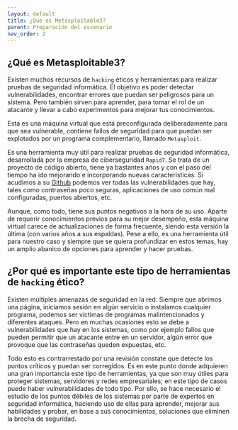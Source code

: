 ```yaml
---
layout: default
title: ¿Qué es Metasploitable3?
parent: Preparación del escenario
nav_order: 2
---
```


## ¿Qué es Metasploitable3?

Existen muchos recursos de `hacking` éticos y herramientas para realizar pruebas de seguridad informática. El objetivo es poder detectar vulnerabilidades, encontrar errores que puedan ser peligrosos para un sistema. Pero también sirven para aprender, para tomar el rol de un atacante y llevar a cabo experimentos para mejorar tus conocimientos. 

Esta es una máquina virtual que está preconfigurada deliberadamente para que sea vulnerable, contiene fallos de seguridad para que puedan ser explotados por un programa complementario, llamado `Metasploit`.

Es una herramienta muy útil para realizar pruebas de seguridad informática, desarrollada por la empresa de ciberseguridad `Rapid7`. Se trata de un proyecto de código abierto, tiene ya bastantes años y con el paso del tiempo ha ido mejorando e incorporando nuevas características. Si acudimos a su [Github](https://github.com/rapid7/metasploitable3/wiki/Vulnerabilities) podemos ver todas las vulnerabilidades que hay, tales como contraseñas poco seguras, aplicaciones de uso común mal configuradas, puertos abiertos, etc.

Aunque, como todo, tiene sus puntos negativos a la hora de su uso. Aparte de requerir conocimientos previos para su mejor desempeño, esta máquina virtual carece de actualizaciones de forma frecuente, siendo esta versión la última (con varios años a sus espaldas). Pese a ello, es una herramienta útil para nuestro caso y siempre que se quiera profundizar en estos temas, hay un amplio abanico de opciones para aprender y hacer pruebas.


## ¿Por qué es importante este tipo de herramientas de `hacking` ético?

Existen múltiples amenazas de seguridad en la red. Siempre que abrimos una página, iniciamos sesión en algún servicio o instalamos cualquier programa, podemos ser víctimas de programas malintencionados y diferentes ataques. Pero en muchas ocasiones esto se debe a vulnerabilidades que hay en los sistemas, como por ejemplo fallos que pueden permitir que un atacante entre en un servidor, algún error que provoque que las contraseñas queden expuestas, etc.

Todo esto es contrarrestado por una revisión constate que detecte los puntos críticos y puedan ser corregidos. Es en este punto donde adquieren una gran importancia este tipo de herramientas, ya que son muy útiles para proteger sistemas, servidores y redes empresariales; en este tipo de casos puede haber vulnerabilidades de todo tipo. Por ello, se hace necesario el estudio de los puntos débiles de los sistemas por parte de expertos en seguridad informática, haciendo uso de ellas para aprender, mejorar sus habilidades y probar, en base a sus conocimientos, soluciones que eliminen la brecha de seguridad.